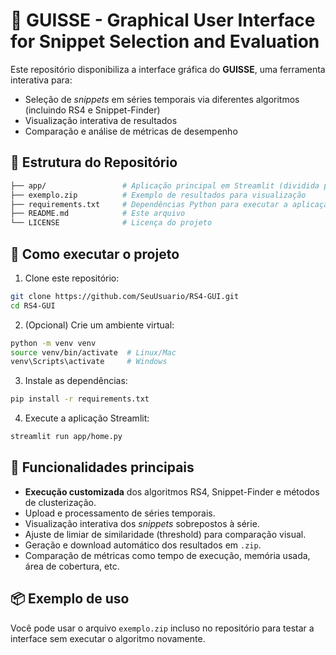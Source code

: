 # 🧠 GUISSE - Graphical User Interface for Snippet Selection and Evaluation

Este repositório disponibiliza a interface gráfica do **GUISSE**, uma ferramenta interativa para:
- Seleção de *snippets* em séries temporais via diferentes algoritmos (incluindo RS4 e Snippet-Finder)
- Visualização interativa de resultados
- Comparação e análise de métricas de desempenho

## 📁 Estrutura do Repositório

```bash
├── app/                 # Aplicação principal em Streamlit (dividida por páginas)
├── exemplo.zip          # Exemplo de resultados para visualização
├── requirements.txt     # Dependências Python para executar a aplicação
├── README.md            # Este arquivo
└── LICENSE              # Licença do projeto
````

## 🚀 Como executar o projeto

1. Clone este repositório:

```bash
git clone https://github.com/SeuUsuario/RS4-GUI.git
cd RS4-GUI
```

2. (Opcional) Crie um ambiente virtual:

```bash
python -m venv venv
source venv/bin/activate  # Linux/Mac
venv\Scripts\activate     # Windows
```

3. Instale as dependências:

```bash
pip install -r requirements.txt
```

4. Execute a aplicação Streamlit:

```bash
streamlit run app/home.py
```

## 🧩 Funcionalidades principais

* **Execução customizada** dos algoritmos RS4, Snippet-Finder e métodos de clusterização.
* Upload e processamento de séries temporais.
* Visualização interativa dos *snippets* sobrepostos à série.
* Ajuste de limiar de similaridade (threshold) para comparação visual.
* Geração e download automático dos resultados em `.zip`.
* Comparação de métricas como tempo de execução, memória usada, área de cobertura, etc.

## 📦 Exemplo de uso

Você pode usar o arquivo `exemplo.zip` incluso no repositório para testar a interface sem executar o algoritmo novamente.
